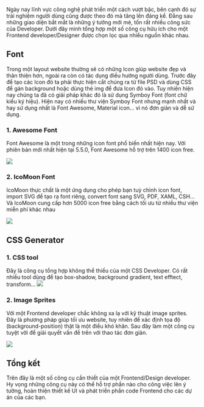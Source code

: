 Ngày nay lĩnh vực công nghệ phát triển một cách vượt bậc, bên cạnh đó sự trải nghiệm người dùng cũng được theo đó mà tăng lên đáng kể. Đằng sau những giao diện bắt mắt là những ý tưởng mới mẻ, tốn rất nhiều công sức của Developer. Dưới đây mình tổng hợp một số công cụ hữu ích cho một Frontend developer/Designer được chọn lọc qua nhiều nguồn khác nhau.

## Font
Trong một layout website thường sẽ có những Icon giúp website đẹp và thân thiện hơn, ngoài ra còn có tác dụng điều hướng người dùng. 
Trước đây để tạo các Icon đó ta phải thực hiện cắt chúng ra từ file PSD và dùng CSS để gán background hoặc dùng thẻ img để đưa Icon đó vào. Tuy nhiên hiện nay chúng ta đã có giải pháp khác đó là sử dụng Symboy Font (font chữ kiểu ký hiệu). Hiện nay có nhiều thư viện Symboy Font nhưng mạnh nhất và hay sử dụng nhất là Font Awesome, Material icon... vì nó đơn giản và dễ sử dụng.

### 1. Awesome Font

Font Awesome là một trong những icon font phổ biến nhất hiện nay. Với phiên bản mới nhất hiện tại 5.5.0, Font Awesome hỗ trợ trên 1400 icon free.

[![](https://images.viblo.asia/13b4a275-a7d4-4233-a49f-52d834bfbf92.png)](https://fontawesome.com)

### 2. IcoMoon Font

IcoMoon thực chất là một ứng dụng cho phép bạn tuỳ chỉnh icon font, import SVG để tạo ra font riêng, convert font sang SVG, PDF, XAML, CSH... Và IcoMoon cung cấp hơn 5000 icon free bằng cách tối ưu từ nhiều thư viện miễn phí khác nhau

[![](https://images.viblo.asia/9c8213cc-2bcf-48fc-a322-185204d2c873.jpg)](https://icomoon.io)


## CSS Generator


### 1. CSS tool
Đây là công cụ tổng hợp không thể thiếu của một CSS Developer. Có rất nhiều tool dùng để tạo box-shadow, background gradient, text efftect, transform...
[![](https://images.viblo.asia/7ea4ca41-9981-467f-82a2-499709c8eac6.jpg)](https://html-css-js.com/css/generator/)


### 2. Image Sprites
Với một Frontend developer chắc không xa lạ với kỹ thuật image sprites. Đây là phương pháp giúp tối ưu website, tuy nhiên để xác định tọa độ (background-position) thật là một điều khó khăn. Sau đây làm một công cụ tuyệt vời để giải quyết vấn đề trên với thao tác đơn giản.

[![](https://images.viblo.asia/6292bc9e-3a18-4391-ab18-1475002aee7f.png)](http://www.spritecow.com/)


## Tổng kết

Trên đây là một số công cụ cần thiết của một Frontend/Design developer.  Hy vọng những công cụ này có thể hỗ trợ phần nào cho công việc lên ý tưởng, hoàn thiện thiết kế UI và phát triển phần code Frontend cho các dự án của các bạn.